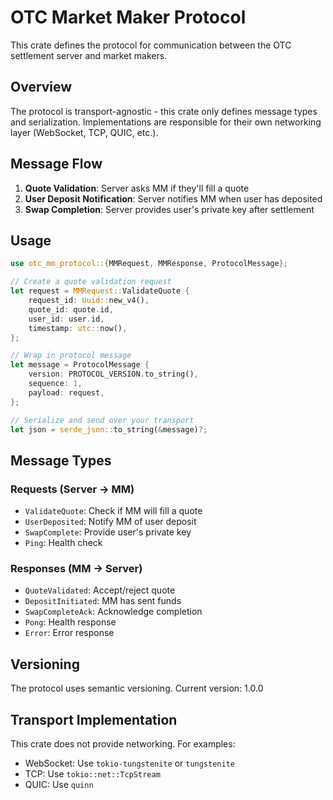 # OTC Market Maker Protocol

This crate defines the protocol for communication between the OTC settlement server and market makers.

## Overview

The protocol is transport-agnostic - this crate only defines message types and serialization. Implementations are responsible for their own networking layer (WebSocket, TCP, QUIC, etc.).

## Message Flow

1. **Quote Validation**: Server asks MM if they'll fill a quote
2. **User Deposit Notification**: Server notifies MM when user has deposited
3. **Swap Completion**: Server provides user's private key after settlement

## Usage

```rust
use otc_mm_protocol::{MMRequest, MMResponse, ProtocolMessage};

// Create a quote validation request
let request = MMRequest::ValidateQuote {
    request_id: Uuid::new_v4(),
    quote_id: quote.id,
    user_id: user.id,
    timestamp: utc::now(),
};

// Wrap in protocol message
let message = ProtocolMessage {
    version: PROTOCOL_VERSION.to_string(),
    sequence: 1,
    payload: request,
};

// Serialize and send over your transport
let json = serde_json::to_string(&message)?;
```

## Message Types

### Requests (Server → MM)

- `ValidateQuote`: Check if MM will fill a quote
- `UserDeposited`: Notify MM of user deposit
- `SwapComplete`: Provide user's private key
- `Ping`: Health check

### Responses (MM → Server)

- `QuoteValidated`: Accept/reject quote
- `DepositInitiated`: MM has sent funds
- `SwapCompleteAck`: Acknowledge completion
- `Pong`: Health response
- `Error`: Error response

## Versioning

The protocol uses semantic versioning. Current version: 1.0.0

## Transport Implementation

This crate does not provide networking. For examples:

- WebSocket: Use `tokio-tungstenite` or `tungstenite`
- TCP: Use `tokio::net::TcpStream`
- QUIC: Use `quinn`
